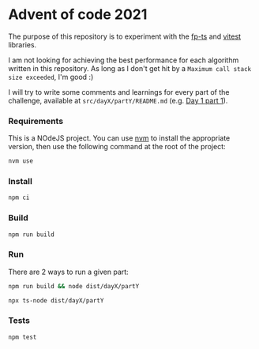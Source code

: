 # Advent of code 2021

The purpose of this repository is to experiment with the [fp-ts](https://github.com/gcanti/fp-ts) and [vitest](https://github.com/vitest-dev/vitest) libraries.

I am not looking for achieving the best performance for each algorithm written in this repository. As long as I don't get hit by a `Maximum call stack size exceeded`, I'm good :)

I will try to write some comments and learnings for every part of the challenge, available at `src/dayX/partY/README.md` (e.g. [Day 1 part 1](src/day1/part1/README.md)).

### Requirements

This is a NOdeJS project. You can use [nvm](https://github.com/nvm-sh/nvm) to install the appropriate version, then use the following command at the root of the project:

```sh
nvm use
```

### Install

```sh
npm ci
```

### Build

```sh
npm run build
```

### Run

There are 2 ways to run a given part:

```sh
npm run build && node dist/dayX/partY
```

```sh
npx ts-node dist/dayX/partY
```

### Tests

```sh
npm test
```
